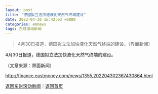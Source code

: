 ```yaml
---
layout: post
title: "德国拟立法加速液化天然气终端建设"
date: 2022-04-30 16:42:03 +0800
categories: emnews
tags: 东财滚动新闻
---
```

> 4月30日报道，德国拟立法加快液化天然气终端的建设。（界面新闻）

<p>4月30日报道，德国拟立法加快液化天然气终端的建设。</p><p class="em_media">（文章来源：界面新闻）</p>

<http://finance.eastmoney.com/news/1355,202204302367430864.html>

[返回东财滚动新闻](//finews.withounder.com/emnews/)｜[返回首页](//finews.withounder.com/)